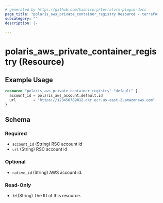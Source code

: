 ```yaml
---
# generated by https://github.com/hashicorp/terraform-plugin-docs
page_title: "polaris_aws_private_container_registry Resource - terraform-provider-polaris"
subcategory: ""
description: |-
  
---
```


# polaris_aws_private_container_registry (Resource)



## Example Usage

```terraform
resource "polaris_aws_private_container_registry" "default" {
  account_id = polaris_aws_account.default.id
  url        = "https://123456789012.dkr.ecr.us-east-2.amazonaws.com"
}
```

<!-- schema generated by tfplugindocs -->
## Schema

### Required

- `account_id` (String) RSC account id
- `url` (String) RSC account id

### Optional

- `native_id` (String) AWS account id.

### Read-Only

- `id` (String) The ID of this resource.
